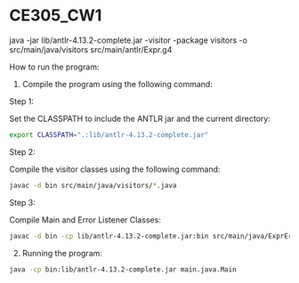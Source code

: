 # CE305_CW1

java -jar lib/antlr-4.13.2-complete.jar -visitor -package visitors -o src/main/java/visitors src/main/antlr/Expr.g4


How to run the program:

1. Compile the program using the following command:

Step 1:

Set the CLASSPATH to include the ANTLR jar and the current directory:

```bash
export CLASSPATH=".:lib/antlr-4.13.2-complete.jar"
```

Step 2:

Compile the visitor classes using the following command:
```bash
javac -d bin src/main/java/visitors/*.java
```

Step 3:
 
Compile Main and Error Listener Classes:

```bash
javac -d bin -cp lib/antlr-4.13.2-complete.jar:bin src/main/java/ExprErrorListener.java src/main/java/Main.java
````



2. Running the program:

```bash
java -cp bin:lib/antlr-4.13.2-complete.jar main.java.Main
```

